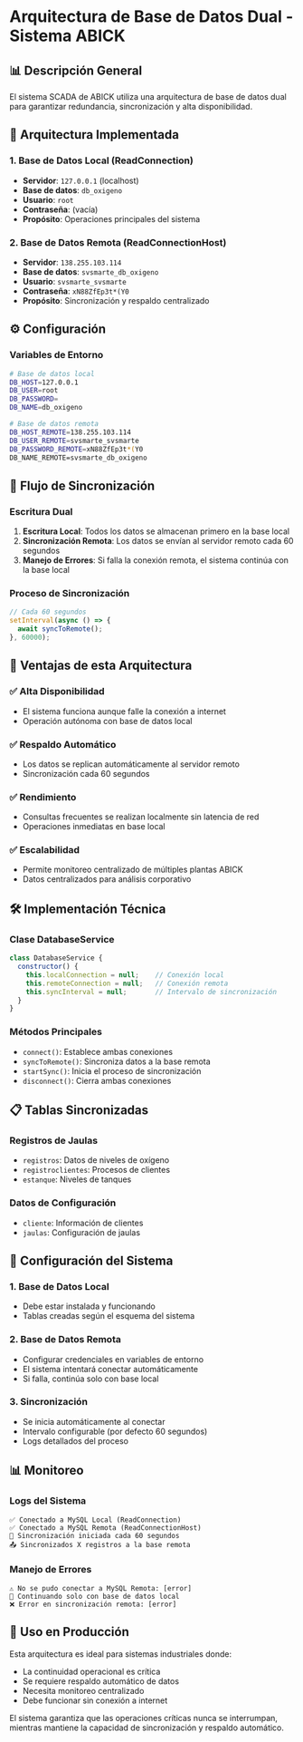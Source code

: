 # Arquitectura de Base de Datos Dual - Sistema ABICK

## 📊 Descripción General

El sistema SCADA de ABICK utiliza una arquitectura de base de datos dual para garantizar redundancia, sincronización y alta disponibilidad.

## 🔄 Arquitectura Implementada

### 1. Base de Datos Local (ReadConnection)
- **Servidor**: `127.0.0.1` (localhost)
- **Base de datos**: `db_oxigeno`
- **Usuario**: `root`
- **Contraseña**: (vacía)
- **Propósito**: Operaciones principales del sistema

### 2. Base de Datos Remota (ReadConnectionHost)
- **Servidor**: `138.255.103.114`
- **Base de datos**: `svsmarte_db_oxigeno`
- **Usuario**: `svsmarte_svsmarte`
- **Contraseña**: `xN88ZfEp3t*(Y0`
- **Propósito**: Sincronización y respaldo centralizado

## ⚙️ Configuración

### Variables de Entorno
```bash
# Base de datos local
DB_HOST=127.0.0.1
DB_USER=root
DB_PASSWORD=
DB_NAME=db_oxigeno

# Base de datos remota
DB_HOST_REMOTE=138.255.103.114
DB_USER_REMOTE=svsmarte_svsmarte
DB_PASSWORD_REMOTE=xN88ZfEp3t*(Y0
DB_NAME_REMOTE=svsmarte_db_oxigeno
```

## 🔄 Flujo de Sincronización

### Escritura Dual
1. **Escritura Local**: Todos los datos se almacenan primero en la base local
2. **Sincronización Remota**: Los datos se envían al servidor remoto cada 60 segundos
3. **Manejo de Errores**: Si falla la conexión remota, el sistema continúa con la base local

### Proceso de Sincronización
```javascript
// Cada 60 segundos
setInterval(async () => {
  await syncToRemote();
}, 60000);
```

## 🎯 Ventajas de esta Arquitectura

### ✅ Alta Disponibilidad
- El sistema funciona aunque falle la conexión a internet
- Operación autónoma con base de datos local

### ✅ Respaldo Automático
- Los datos se replican automáticamente al servidor remoto
- Sincronización cada 60 segundos

### ✅ Rendimiento
- Consultas frecuentes se realizan localmente sin latencia de red
- Operaciones inmediatas en base local

### ✅ Escalabilidad
- Permite monitoreo centralizado de múltiples plantas ABICK
- Datos centralizados para análisis corporativo

## 🛠️ Implementación Técnica

### Clase DatabaseService
```javascript
class DatabaseService {
  constructor() {
    this.localConnection = null;    // Conexión local
    this.remoteConnection = null;   // Conexión remota
    this.syncInterval = null;       // Intervalo de sincronización
  }
}
```

### Métodos Principales
- `connect()`: Establece ambas conexiones
- `syncToRemote()`: Sincroniza datos a la base remota
- `startSync()`: Inicia el proceso de sincronización
- `disconnect()`: Cierra ambas conexiones

## 📋 Tablas Sincronizadas

### Registros de Jaulas
- `registros`: Datos de niveles de oxígeno
- `registroclientes`: Procesos de clientes
- `estanque`: Niveles de tanques

### Datos de Configuración
- `cliente`: Información de clientes
- `jaulas`: Configuración de jaulas

## 🔧 Configuración del Sistema

### 1. Base de Datos Local
- Debe estar instalada y funcionando
- Tablas creadas según el esquema del sistema

### 2. Base de Datos Remota
- Configurar credenciales en variables de entorno
- El sistema intentará conectar automáticamente
- Si falla, continúa solo con base local

### 3. Sincronización
- Se inicia automáticamente al conectar
- Intervalo configurable (por defecto 60 segundos)
- Logs detallados del proceso

## 📊 Monitoreo

### Logs del Sistema
```
✅ Conectado a MySQL Local (ReadConnection)
✅ Conectado a MySQL Remota (ReadConnectionHost)
🔄 Sincronización iniciada cada 60 segundos
📤 Sincronizados X registros a la base remota
```

### Manejo de Errores
```
⚠️ No se pudo conectar a MySQL Remota: [error]
🔄 Continuando solo con base de datos local
❌ Error en sincronización remota: [error]
```

## 🚀 Uso en Producción

Esta arquitectura es ideal para sistemas industriales donde:
- La continuidad operacional es crítica
- Se requiere respaldo automático de datos
- Necesita monitoreo centralizado
- Debe funcionar sin conexión a internet

El sistema garantiza que las operaciones críticas nunca se interrumpan, mientras mantiene la capacidad de sincronización y respaldo automático.
